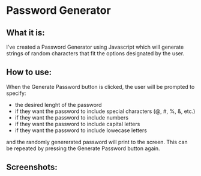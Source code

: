 # Password Generator

## What it is:

I've created a Password Generator using Javascript which will generate strings of random characters that fit the options designated by the user.

## How to use:

When the Generate Password button is clicked, the user will be prompted to specify:
- the desired lenght of the password
- if they want the password to include special characters (@, #, %, &, etc.)
- if they want the password to include numbers
- if they want the password to include capital letters
- if they want the password to include lowecase letters

and the randomly genererated password will print to the screen.
This can be repeated by pressing the Generate Password button again.

## Screenshots:

